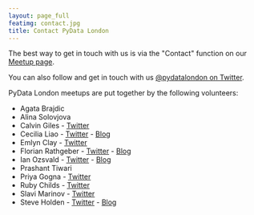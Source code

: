 ```yaml
---
layout: page_full
featimg: contact.jpg
title: Contact PyData London
---
```


The best way to get in touch with us is via the "Contact" function on our
[Meetup page](http://www.meetup.com/PyData-London-Meetup/).

You can also follow and get in touch with us
[@pydatalondon on Twitter](https://twitter.com/pydatalondon/).

PyData London meetups are put together by the following volunteers:

* Agata Brajdic
* Alina Solovjova
* Calvin Giles - [Twitter](https://twitter.com/calvingiles)
* Cecilia Liao - [Twitter](https://twitter.com/cecilialiao) - [Blog](http://cecilialiao.com/)
* Emlyn Clay - [Twitter](https://twitter.com/emlynclay)
* Florian Rathgeber - [Twitter](https://twitter.com/frathgeber) - [Blog](https://kynan.github.io)
* Ian Ozsvald - [Twitter](https://twitter.com/ianozsvald) - [Blog](http://ianozsvald.com/)
* Prashant Tiwari
* Priya Gogna - [Twitter](https://twitter.com/hello_kepler22b)
* Ruby Childs - [Twitter](https://twitter.com/RubyChilds)
* Slavi Marinov - [Twitter](https://twitter.com/slavitweets)
* Steve Holden - [Twitter](https://twitter.com/holdenweb) - [Blog](http://holdenweb.blogspot.co.uk/)

